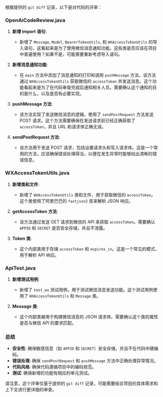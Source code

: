 根据提供的 `git diff` 记录，以下是对代码的评审：

### OpenAiCodeReview.java

1. **新增 import 语句**:
   - 新增了 `Message`, `Model`, `BearerTokenUtils`, 和 `WXAccessTokenUtils` 的导入语句，这看起来是为了使用微信消息通知功能。这些类是否应该在项目中普遍使用？如果不是，可能需要重新考虑导入语句。

2. **新增消息通知功能**:
   - 在 `main` 方法中添加了消息通知的打印和调用 `pushMessage` 方法。该方法通过 `WXAccessTokenUtils` 获取微信的 `accessToken` 并发送消息。这个功能看起来是为了在代码审查完成后通知相关人员。需要确认这个通知的目的是什么，以及是否有必要实现。

3. **pushMessage 方法**:
   - 该方法实现了发送微信消息的逻辑，使用了 `sendPostRequest` 方法发送 POST 请求。这个方法需要确保在发送请求前已经正确获取了 `accessToken`，并且 URL 和请求体正确无误。

4. **sendPostRequest 方法**:
   - 该方法用于发送 POST 请求，包括设置请求头和写入请求体。这是一个常用的方法，应该确保错误处理得当，以便在发生异常时能够给出清晰的错误信息。

### WXAccessTokenUtils.java

1. **新增类和文件**:
   - 新增了 `WXAccessTokenUtils` 类和文件，用于获取微信的 `accessToken`。这个类使用了阿里巴巴的 `fastjson2` 库来解析 JSON 响应。

2. **getAccessToken 方法**:
   - 该方法通过发送 GET 请求到微信的 API 来获取 `accessToken`。需要确认 `APPID` 和 `SECRET` 是否安全存储，并且不泄露。

3. **Token 类**:
   - 这个内部类用于存储 `accessToken` 和 `expires_in`。这是一个常见的模式，用于解析 API 响应。

### ApiTest.java

1. **新增测试用例**:
   - 新增了 `test_wx` 测试用例，用于测试微信消息发送功能。这个测试用例使用了 `WXAccessTokenUtils` 和 `Message` 类。

2. **Message 类**:
   - 这个内部类被用于构建微信消息的 JSON 请求体。需要确认这个类的属性是否与微信 API 的要求匹配。

### 总结

- **安全性**: 确保敏感信息（如 `APPID` 和 `SECRET`）安全存储，并且不在代码中硬编码。
- **错误处理**: 确保 `sendPostRequest` 和 `pushMessage` 方法中正确处理异常情况。
- **代码风格**: 确保代码遵循项目中的编码规范。
- **测试**: 确保新增的功能有相应的单元测试。

请注意，这个评审仅基于提供的 `git diff` 记录，可能需要结合项目的具体需求和上下文进行更详细的审查。